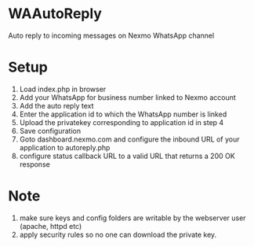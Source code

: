 # WAAutoReply
Auto reply to incoming messages on Nexmo WhatsApp channel

# Setup

1. Load index.php in browser
2. Add your WhatsApp for business number linked to Nexmo account
3. Add the auto reply text
4. Enter the application id to which the WhatsApp number is linked
5. Upload the privatekey corresponding to application id in step 4
6. Save configuration
7. Goto dashboard.nexmo.com and configure the inbound URL of your application to autoreply.php
8. configure status callback URL to a valid URL that returns a 200 OK response

# Note
1. make sure keys and config folders are writable by the webserver user (apache, httpd etc)
2. apply security rules so no one can download the private key.
